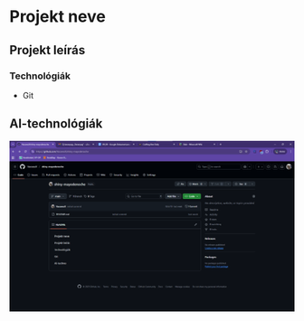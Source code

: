 # Projekt neve

## Projekt leírás

### Technológiák

- Git

## Al-technológiák
![alt text](<Képernyőkép 2025-09-15 091917.png>)